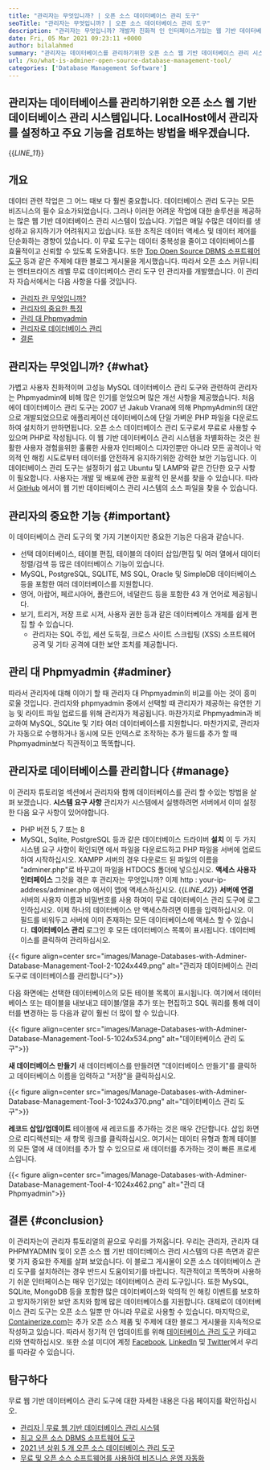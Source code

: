 ```yaml
---
title: "관리자는 무엇입니까? | 오픈 소스 데이터베이스 관리 도구" 
seoTitle: "관리자는 무엇입니까? | 오픈 소스 데이터베이스 관리 도구" 
description: "관리자는 무엇입니까? 개발자 친화적 인 인터페이스가있는 웹 기반 데이터베이스 관리 시스템. 오픈 소스 관리자로 데이터베이스를 관리하는 방법에 대해 논의 해 봅시다." 
date: Fri, 05 Mar 2021 09:23:11 +0000
author: bilalahmed
summary: "관리자는 데이터베이스를 관리하기위한 오픈 소스 웹 기반 데이터베이스 관리 시스템입니다. LocalHost에서 관리자를 설정하고 주요 기능을 검토하는 방법을 배우겠습니다." 
url: /ko/what-is-adminer-open-source-database-management-tool/
categories: ['Database Management Software']
---
```


## 관리자는 데이터베이스를 관리하기위한 오픈 소스 웹 기반 데이터베이스 관리 시스템입니다. LocalHost에서 관리자를 설정하고 주요 기능을 검토하는 방법을 배우겠습니다.
{{_LINE_11_}}

## 개요
데이터 관련 작업은 그 어느 때보 다 훨씬 중요합니다. 데이터베이스 관리 도구는 모든 비즈니스의 필수 요소가되었습니다. 그러나 이러한 어려운 작업에 대한 솔루션을 제공하는 많은 웹 기반 데이터베이스 관리 시스템이 있습니다. 기업은 매일 수많은 데이터를 생성하고 유지하기가 어려워지고 있습니다. 또한 조직은 데이터 액세스 및 데이터 제어를 단순화하는 경향이 있습니다. 이 무료 도구는 데이터 중복성을 줄이고 데이터베이스를 효율적이고 신뢰할 수 있도록 도와줍니다. 또한 [Top Open Source DBMS 소프트웨어 도구][1] 등과 같은 주제에 대한 블로그 게시물을 게시했습니다.
따라서 오픈 소스 커뮤니티는 엔터프라이즈 레벨 무료 데이터베이스 관리 도구 인 관리자를 개발했습니다. 이 관리자 자습서에서는 다음 사항을 다룰 것입니다.
  * [관리자 란 무엇입니까?][2]
  * [관리자의 중요한 특징][3]
  * [관리 대 Phpmyadmin][4]
  * [관리자로 데이터베이스 관리][5]
  * [결론][6]

## 관리자는 무엇입니까? {#what}

가볍고 사용자 친화적이며 고성능 MySQL 데이터베이스 관리 도구와 관련하여 관리자는 Phpmyadmin에 비해 많은 인기를 얻었으며 많은 개선 사항을 제공했습니다. 처음 에이 데이터베이스 관리 도구는 2007 년 Jakub Vrana에 의해 PhpmyAdmin의 대안으로 개발되었으므로 애플리케이션 데이터베이스에 단일 가벼운 PHP 파일을 다운로드하여 설치하기 만하면됩니다.
오픈 소스 데이터베이스 관리 도구로서 무료로 사용할 수 있으며 PHP로 작성됩니다. 이 웹 기반 데이터베이스 관리 시스템을 차별화하는 것은 원활한 사용자 경험을위한 훌륭한 사용자 인터페이스 디자인뿐만 아니라 모든 공격이나 악의적 인 해킹 시도로부터 데이터를 안전하게 유지하기위한 강력한 보안 기능입니다. 이 데이터베이스 관리 도구는 설정하기 쉽고 Ubuntu 및 LAMP와 같은 간단한 요구 사항이 필요합니다. 사용자는 개발 및 배포에 관한 포괄적 인 문서를 찾을 수 있습니다. 따라서 [GitHub][7] 에서이 웹 기반 데이터베이스 관리 시스템의 소스 파일을 찾을 수 있습니다.

## 관리자의 중요한 기능 {#important}

이 데이터베이스 관리 도구의 몇 가지 기본이지만 중요한 기능은 다음과 같습니다.
  * 선택 데이터베이스, 테이블 편집, 테이블의 데이터 삽입/편집 및 여러 열에서 데이터 정렬/검색 등 많은 데이터베이스 기능이 있습니다.
  * MySQL, PostgreSQL, SQLITE, MS SQL, Oracle 및 SimpleDB 데이터베이스 등을 포함한 여러 데이터베이스를 지원합니다.
  * 영어, 아랍어, 페르시아어, 폴란드어, 네덜란드 등을 포함한 43 개 언어로 제공됩니다.
* 보기, 트리거, 저장 프로 시저, 사용자 권한 등과 같은 데이터베이스 개체를 쉽게 편집 할 수 있습니다.
  * 관리자는 SQL 주입, 세션 도둑질, 크로스 사이트 스크립팅 (XSS) 소프트웨어 공격 및 기타 공격에 대한 보안 조치를 제공합니다.

## 관리 대 Phpmyadmin {#adminer}

따라서 관리자에 대해 이야기 할 때 관리자 대 Phpmyadmin의 비교를 아는 것이 흥미로울 것입니다. 관리자와 phpmyadmin 중에서 선택할 때 관리자가 제공하는 유연한 기능 및 라이트 파일 업로드를 위해 관리자가 제공됩니다. 마찬가지로 Phpmyadmin과 비교하여 MySQL, SQLite 및 기타 여러 데이터베이스를 지원합니다. 마찬가지로, 관리자가 자동으로 수행하거나 동시에 모든 인덱스로 조작하는 추가 필드를 추가 할 때 Phpmyadmin보다 직관적이고 똑똑합니다.

## 관리자로 데이터베이스를 관리합니다 {#manage}

이 관리자 튜토리얼 섹션에서 관리자와 함께 데이터베이스를 관리 할 수있는 방법을 살펴 보겠습니다.
 **시스템 요구 사항** 
관리자가 시스템에서 실행하려면 서버에서 이미 설정 한 다음 요구 사항이 있어야합니다.
  * PHP 버전 5, 7 또는 8
  * MySQL, Sqlite, PostgreSQL 등과 같은 데이터베이스 드라이버
 **설치** 
이 두 가지 시스템 요구 사항이 확인되면 [][8]에서 파일을 다운로드하고 PHP 파일을 서버에 업로드하여 시작하십시오. XAMPP 서버의 경우 다운로드 된 파일의 이름을 "adminer.php"로 바꾸고이 파일을 HTDOCS 폴더에 넣으십시오.
 **액세스 사용자 인터페이스** 
그것을 겪은 후 관리자는 무엇입니까? 이제 http : your-ip-address/adminer.php 에서이 앱에 액세스하십시오.
{{_LINE_42_}}
 **서버에 연결** 
서버의 사용자 이름과 비밀번호를 사용 하여이 무료 데이터베이스 관리 도구에 로그인하십시오. 이제 하나의 데이터베이스 만 액세스하려면 이름을 입력하십시오. 이 필드를 비워두고 서버에 이미 존재하는 모든 데이터베이스에 액세스 할 수 있습니다.
 **데이터베이스 관리** 
로그인 후 모든 데이터베이스 목록이 표시됩니다. 데이터베이스를 클릭하여 관리하십시오.

{{< figure align=center src="images/Manage-Databases-with-Adminer-Database-Management-Tool-2-1024x449.png" alt="관리자 데이터베이스 관리 도구로 데이터베이스를 관리합니다">}}

다음 화면에는 선택한 데이터베이스의 모든 테이블 목록이 표시됩니다. 여기에서 데이터베이스 또는 테이블을 내보내고 테이블/열을 추가 또는 편집하고 SQL 쿼리를 통해 데이터를 변경하는 등 다음과 같이 훨씬 더 많이 할 수 있습니다.

{{< figure align=center src="images/Manage-Databases-with-Adminer-Database-Management-Tool-5-1024x534.png" alt="데이터베이스 관리 도구">}}

 **새 데이터베이스 만들기** 
새 데이터베이스를 만들려면 "데이터베이스 만들기"를 클릭하고 데이터베이스 이름을 입력하고 "저장"을 클릭하십시오.

{{< figure align=center src="images/Manage-Databases-with-Adminer-Database-Management-Tool-3-1024x370.png" alt="데이터베이스 관리 도구">}}

 **레코드 삽입/업데이트** 
테이블에 새 레코드를 추가하는 것은 매우 간단합니다. 삽입 화면으로 리디렉션되는 새 항목 링크를 클릭하십시오. 여기서는 데이터 유형과 함께 테이블의 모든 열에 새 데이터를 추가 할 수 있으므로 새 데이터를 추가하는 것이 빠른 프로세스입니다.

{{< figure align=center src="images/Manage-Databases-with-Adminer-Database-Management-Tool-4-1024x462.png" alt="관리 대 Phpmyadmin">}}


## 결론 {#conclusion}

이 관리자는이 관리자 튜토리얼의 끝으로 우리를 가져옵니다. 우리는 관리자, 관리자 대 PHPMYADMIN 및이 오픈 소스 웹 기반 데이터베이스 관리 시스템의 다른 측면과 같은 몇 가지 중요한 주제를 살펴 보았습니다. 이 블로그 게시물이 오픈 소스 데이터베이스 관리 도구를 설치하려는 경우 반드시 도움이되기를 바랍니다. 직관적이고 똑똑하며 사용하기 쉬운 인터페이스는 매우 인기있는 데이터베이스 관리 도구입니다. 또한 MySQL, SQLite, MongoDB 등을 포함한 많은 데이터베이스와 악의적 인 해킹 이벤트를 보호하고 방지하기위한 보안 조치와 함께 많은 데이터베이스를 지원합니다. 대체로이 데이터베이스 관리 도구는 오픈 소스 일뿐 만 아니라 무료로 사용할 수 있습니다.
마지막으로, [Containerize.com][9]는 추가 오픈 소스 제품 및 주제에 대한 블로그 게시물을 지속적으로 작성하고 있습니다. 따라서 정기적 인 업데이트를 위해 [데이터베이스 관리 도구][10] 카테고리와 연락하십시오. 또한 소셜 미디어 계정 [Facebook][11], [LinkedIn][12] 및 [Twitter][13]에서 우리를 따라갈 수 있습니다.

## 탐구하다
무료 웹 기반 데이터베이스 관리 도구에 대한 자세한 내용은 다음 페이지를 확인하십시오.
  * [관리자 | 무료 웹 기반 데이터베이스 관리 시스템][14]
  * [최고 오픈 소스 DBMS 소프트웨어 도구][1]
  * [2021 년 상위 5 개 오픈 소스 데이터베이스 관리 도구][15]
  * [무료 및 오픈 소스 소프트웨어를 사용하여 비즈니스 운영 자동화][16]



 [1]: https://products.containerize.com/database-management
 [2]: #what
 [3]: #important
 [4]: #adminer
 [5]: #manage
 [6]: #conclusion
 [7]: https://github.com/vrana/adminer
 [8]: https://www.adminer.org/
 [9]: https://www.containerize.com/
 [10]: https://products.containerize.com/database-management/
 [11]: https://web.facebook.com/containerize
 [12]: https://www.linkedin.com/company/containerize/
 [13]: https://twitter.com/containerize_co
 [14]: https://products.containerize.com/database-management/adminer
 [15]: https://blog.containerize.com/2021/01/16/top-5-open-source-database-management-tools-in-2021/
 [16]: https://blog.containerize.com/blogging/automate-business-operations-using-open-source-software/
